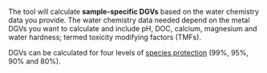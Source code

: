 The tool will calculate **sample-specific DGVs** based on the water chemistry data you provide. The water chemistry data needed depend on the metal DGVs you want to calculate and include pH, DOC, calcium, magnesium and water hardness; termed toxicity modifying factors (TMFs).

DGVs can be calculated for four levels of <a href="https://www.waterquality.gov.au/anz-guidelines/resources/key-concepts/level-of-protection">species protection</a> (99%, 95%, 90% and 80%).
